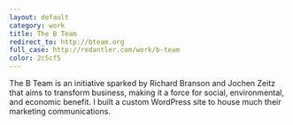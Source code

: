 ```yaml
---              
layout: default
category: work
title: The B Team
redirect_to: http://bteam.org
full_case: http://redantler.com/work/b-team
color: 2c5cf5
---
```

The B Team is an initiative sparked by Richard Branson and Jochen Zeitz that aims to transform business, making it a force for social, environmental, and economic benefit. I built a custom WordPress site to house much their marketing communications.